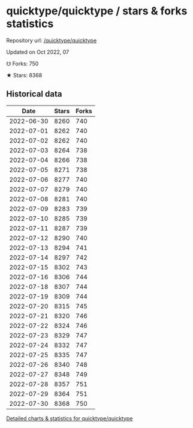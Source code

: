 # quicktype/quicktype / stars & forks statistics

Repository url: [/quicktype/quicktype](https://github.com/quicktype/quicktype)

Updated on Oct 2022, 07

☋ Forks: 750

★ Stars: 8368

## Historical data
| Date | Stars | Forks |
|------|-------|-------|
| 2022-06-30 | 8260 | 740 | 
| 2022-07-01 | 8262 | 740 | 
| 2022-07-02 | 8262 | 740 | 
| 2022-07-03 | 8264 | 738 | 
| 2022-07-04 | 8266 | 738 | 
| 2022-07-05 | 8271 | 738 | 
| 2022-07-06 | 8277 | 740 | 
| 2022-07-07 | 8279 | 740 | 
| 2022-07-08 | 8281 | 740 | 
| 2022-07-09 | 8283 | 739 | 
| 2022-07-10 | 8285 | 739 | 
| 2022-07-11 | 8287 | 739 | 
| 2022-07-12 | 8290 | 740 | 
| 2022-07-13 | 8294 | 741 | 
| 2022-07-14 | 8297 | 742 | 
| 2022-07-15 | 8302 | 743 | 
| 2022-07-16 | 8306 | 744 | 
| 2022-07-18 | 8307 | 744 | 
| 2022-07-19 | 8309 | 744 | 
| 2022-07-20 | 8315 | 745 | 
| 2022-07-21 | 8320 | 746 | 
| 2022-07-22 | 8324 | 746 | 
| 2022-07-23 | 8329 | 747 | 
| 2022-07-24 | 8332 | 747 | 
| 2022-07-25 | 8335 | 747 | 
| 2022-07-26 | 8340 | 748 | 
| 2022-07-27 | 8348 | 749 | 
| 2022-07-28 | 8357 | 751 | 
| 2022-07-29 | 8364 | 751 | 
| 2022-07-30 | 8368 | 750 | 


[Detailed charts & statistics for quicktype/quicktype](https://reviewgithub.com/rep/quicktype/quicktype)

